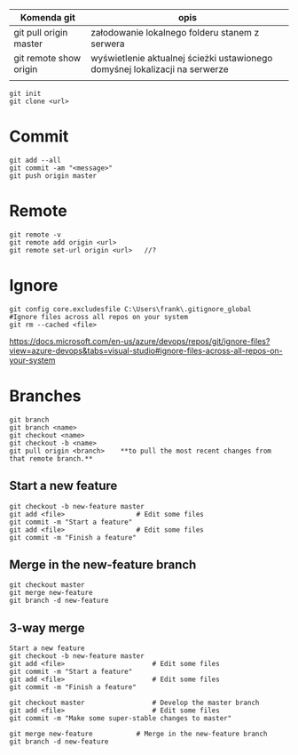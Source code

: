 

|Komenda git|			opis|
|-|---|
|git pull origin master| 		załodowanie lokalnego folderu stanem z serwera|
|git remote show origin|		wyświetlenie aktualnej ścieżki ustawionego domyśnej lokalizacji na serwerze |
|||


	git init
	git clone <url>

# Commit
	git add --all
	git commit -am "<message>"
	git push origin master

# Remote
	git remote -v
	git remote add origin <url>
	git remote set-url origin <url>   //?

# Ignore
	git config core.excludesfile C:\Users\frank\.gitignore_global   		#Ignore files across all repos on your system
	git rm --cached <file> 
	
https://docs.microsoft.com/en-us/azure/devops/repos/git/ignore-files?view=azure-devops&tabs=visual-studio#ignore-files-across-all-repos-on-your-system

# Branches
	git branch
	git branch <name>
	git checkout <name>
	git checkout -b <name>
	git pull origin <branch> 	**to pull the most recent changes from that remote branch.**

## Start a new feature
	git checkout -b new-feature master
	git add <file>					# Edit some files
	git commit -m "Start a feature"
	git add <file> 					# Edit some files
	git commit -m "Finish a feature"

## Merge in the new-feature branch
	git checkout master
	git merge new-feature
	git branch -d new-feature


## 3-way merge
	Start a new feature
	git checkout -b new-feature master
	git add <file>						# Edit some files
	git commit -m "Start a feature"
	git add <file> 						# Edit some files
	git commit -m "Finish a feature"
	
	git checkout master					# Develop the master branch
	git add <file>						# Edit some files
	git commit -m "Make some super-stable changes to master"

	git merge new-feature			# Merge in the new-feature branch
	git branch -d new-feature
